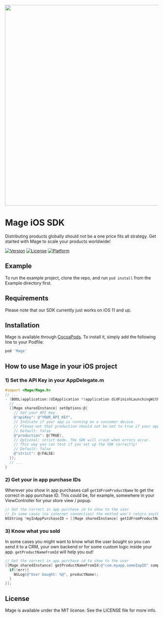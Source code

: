 <p align="center"><a href="https://www.getmage.io/"><img width="660" src="https://uploads-ssl.webflow.com/5eb96fb23eccf7fcdeb3d89f/5ef20b997a17d70677effb6f_header.svg"></a></p>

# Mage iOS SDK

Distributing products globally should not be a one price fits all strategy. Get started with Mage to scale your products worldwide!

[![Version](https://img.shields.io/cocoapods/v/Mage.svg?style=flat)](https://cocoapods.org/pods/Mage)
[![License](https://img.shields.io/cocoapods/l/Mage.svg?style=flat)](https://cocoapods.org/pods/Mage)
[![Platform](https://img.shields.io/cocoapods/p/Mage.svg?style=flat)](https://cocoapods.org/pods/Mage)

## Example

To run the example project, clone the repo, and run `pod install` from the Example directory first.

## Requirements
Please note that our SDK currently just works on iOS 11 and up.

## Installation

Mage is available through [CocoaPods](https://cocoapods.org). To install
it, simply add the following line to your Podfile:

```ruby
pod 'Mage'
```

## How to use Mage in your iOS project

### 1) Set the API Key in your AppDelegate.m

```objective-c
#import <Mage/Mage.h>
// ...
- (BOOL)application:(UIApplication *)application didFinishLaunchingWithOptions:(NSDictionary *)launchOptions{
  // ...
  [[Mage sharedInstance] setOptions:@{
    // Set your API key
    @"apiKey": @"YOUR_API_KEY",
    // Indicate if your app is running on a consumer device.
    // Please not that production should not be set to true if your app runs on real testing devices!
    // Default: false
    @"production": @(TRUE),
    // Optional: strict mode. The SDK will crash when errors occur.
    // This way you can test if you set up the SDK correctly!
    // Default: false
    @"strict": @(FALSE)
  }];
  // ...
}
```

### 2) Get your in app purchase IDs

Wherever you show in app purchases call `getIdFromProductName` to get the correct in app purchase ID. This could be, for example, somewhere in your ViewController for your store view / popup.

```objective-c
// Get the correct in app purchase id to show to the user
// In some cases (no internet connection) the method won't return anything so defining a fallback is not a bad idea!
NSString *myInAppPurchaseID = [[Mage sharedInstance] getIdFromProductName:@"MyProduct" withFallback:@"com.myapp.fallbackID"]
```

### 3) Know what you sold

In some cases you might want to know what the user bought so you can send it to a CRM,
your own backend or for some custom logic inside your app. `getProductNameFromId` will help you out!

```objective-c
// Get the correct in app purchase id to show to the user
[[Mage sharedInstance] getProductNameFromId:@"com.myapp.someIapID" completionHandler:^(NSError * _Nonnull err, NSString * _Nonnull productName) {
  if(!err){
    NSLog(@"User bought: %@", productName);
  }
}];
```


## License

Mage is available under the MIT license. See the LICENSE file for more info.
